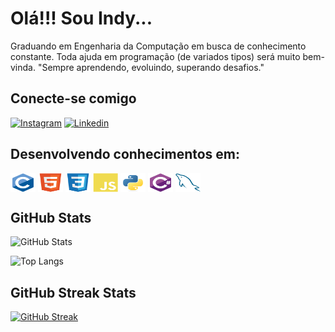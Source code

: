 # Olá!!! Sou Indy...
Graduando em Engenharia da Computação em busca de conhecimento constante.  Toda  ajuda em programação (de variados tipos) será muito bem-vinda.
"Sempre aprendendo, evoluindo, superando desafios."

## Conecte-se comigo
[![Instagram](https://img.shields.io/badge/Instagram-811?style=for-the-badge&logo=instagram)](https://www.instagram.com/sou_indy/?hl=en)
[![Linkedin](https://img.shields.io/badge/Linkedin-811?style=for-the-badge&logo=linkedin)](https://www.linkedin.com/in/indyanny-rodrigues-peixinho-b528401b7/)

## Desenvolvendo conhecimentos em:
<img align="center" alt="indyanny-C" height="30" width="40" src="https://raw.githubusercontent.com/devicons/devicon/master/icons/c/c-original.svg"> <img align="center" alt="indyanny-HTML" height="30" width="40" src="https://raw.githubusercontent.com/devicons/devicon/master/icons/html5/html5-original.svg"> 
<img align="center" alt="indyanny-CSS" height="30" width="40" src="https://raw.githubusercontent.com/devicons/devicon/master/icons/css3/css3-original.svg">
<img align="center" alt="indyanny-Js" height="30" width="40" src="https://raw.githubusercontent.com/devicons/devicon/master/icons/javascript/javascript-plain.svg"> 
<img align="center" alt="indyanny-Python" height="30" width="40" src="https://raw.githubusercontent.com/devicons/devicon/master/icons/python/python-original.svg">
<img align="center" alt="indyanny-Csharp" height="30" width="40" src="https://raw.githubusercontent.com/devicons/devicon/master/icons/csharp/csharp-original.svg">
<img align="center" alt="indyanny-MYSQL" height="30" width="40" src="https://raw.githubusercontent.com/devicons/devicon/master/icons/mysql/mysql-original.svg">

## GitHub Stats
![GitHub Stats](https://github-readme-stats.vercel.app/api?username=indyanny&theme=transparent&bg_color=811&border_color=811&show_icons=true&icon_color=E94D&title_color=FFF&text_color=FFF)

![Top Langs](https://github-readme-stats-git-masterrstaa-rickstaa.vercel.app/api/top-langs/?username=indyanny&bg_color=811&border_color=811&title_color=FFF&text_color=FFF)

## GitHub Streak Stats
[![GitHub Streak](https://streak-stats.demolab.com/?user=indyanny&theme=dark&background=811&border=811&dates=FFF)](https://git.io/streak-stats)

